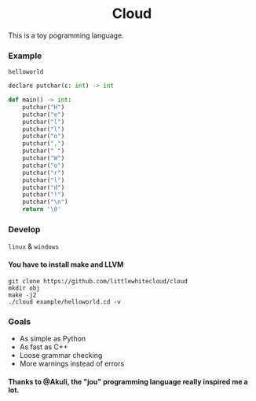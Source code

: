 # <h1><center> Cloud </center></h1>

This is a toy pogramming language.

### Example
`helloworld`
```python
declare putchar(c: int) -> int

def main() -> int:
    putchar("H")
    putchar("e")
    putchar("l")
    putchar("l")
    putchar("o")
    putchar(",")
    putchar(" ")
    putchar("W")
    putchar("o")
    putchar("r")
    putchar("l")
    putchar("d")
    putchar("!")
    putchar("\n")
    return '\0'

```

### Develop
`linux` & `windows`
#### You have to install make and LLVM

```console
git clone https://github.com/littlewhitecloud/cloud
mkdir obj
make -j2
./cloud example/helloworld.cd -v
```

### Goals
- As simple as Python
- As fast as C++
- Loose grammar checking
- More warnings instead of errors


#### Thanks to @Akuli, the "jou" programming language really inspired me a lot.